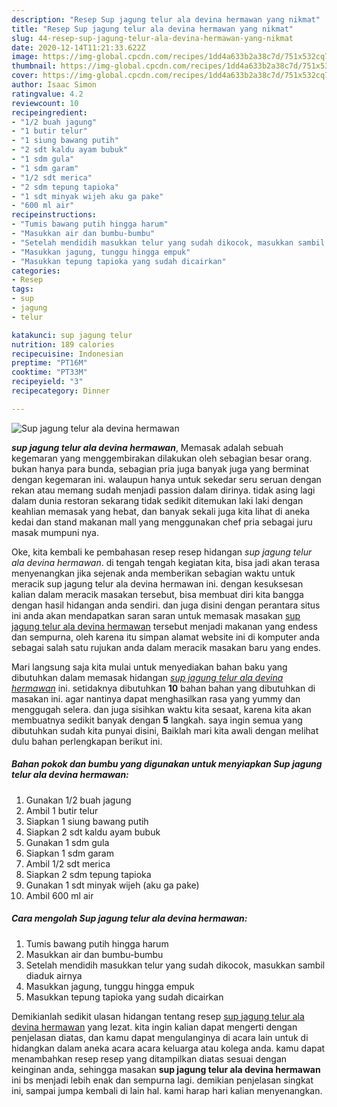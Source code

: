 ```yaml
---
description: "Resep Sup jagung telur ala devina hermawan yang nikmat"
title: "Resep Sup jagung telur ala devina hermawan yang nikmat"
slug: 44-resep-sup-jagung-telur-ala-devina-hermawan-yang-nikmat
date: 2020-12-14T11:21:33.622Z
image: https://img-global.cpcdn.com/recipes/1dd4a633b2a38c7d/751x532cq70/sup-jagung-telur-ala-devina-hermawan-foto-resep-utama.jpg
thumbnail: https://img-global.cpcdn.com/recipes/1dd4a633b2a38c7d/751x532cq70/sup-jagung-telur-ala-devina-hermawan-foto-resep-utama.jpg
cover: https://img-global.cpcdn.com/recipes/1dd4a633b2a38c7d/751x532cq70/sup-jagung-telur-ala-devina-hermawan-foto-resep-utama.jpg
author: Isaac Simon
ratingvalue: 4.2
reviewcount: 10
recipeingredient:
- "1/2 buah jagung"
- "1 butir telur"
- "1 siung bawang putih"
- "2 sdt kaldu ayam bubuk"
- "1 sdm gula"
- "1 sdm garam"
- "1/2 sdt merica"
- "2 sdm tepung tapioka"
- "1 sdt minyak wijeh aku ga pake"
- "600 ml air"
recipeinstructions:
- "Tumis bawang putih hingga harum"
- "Masukkan air dan bumbu-bumbu"
- "Setelah mendidih masukkan telur yang sudah dikocok, masukkan sambil diaduk airnya"
- "Masukkan jagung, tunggu hingga empuk"
- "Masukkan tepung tapioka yang sudah dicairkan"
categories:
- Resep
tags:
- sup
- jagung
- telur

katakunci: sup jagung telur 
nutrition: 189 calories
recipecuisine: Indonesian
preptime: "PT16M"
cooktime: "PT33M"
recipeyield: "3"
recipecategory: Dinner

---
```



![Sup jagung telur ala devina hermawan](https://img-global.cpcdn.com/recipes/1dd4a633b2a38c7d/751x532cq70/sup-jagung-telur-ala-devina-hermawan-foto-resep-utama.jpg)

<b><i>sup jagung telur ala devina hermawan</i></b>, Memasak adalah sebuah kegemaran yang menggembirakan dilakukan oleh sebagian besar orang. bukan hanya para bunda, sebagian pria juga banyak juga yang berminat dengan kegemaran ini. walaupun hanya untuk sekedar seru seruan dengan rekan atau memang sudah menjadi passion dalam dirinya. tidak asing lagi dalam dunia restoran sekarang tidak sedikit ditemukan laki laki dengan keahlian memasak yang hebat, dan banyak sekali juga kita lihat di aneka kedai dan stand makanan mall yang menggunakan chef pria sebagai juru masak mumpuni nya.



Oke, kita kembali ke pembahasan resep resep hidangan <i>sup jagung telur ala devina hermawan</i>. di tengah tengah kegiatan kita, bisa jadi akan terasa menyenangkan jika sejenak anda memberikan sebagian waktu untuk meracik sup jagung telur ala devina hermawan ini. dengan kesuksesan kalian dalam meracik masakan tersebut, bisa membuat diri kita bangga dengan hasil hidangan anda sendiri. dan juga disini dengan perantara situs ini anda akan mendapatkan saran saran untuk memasak masakan <u>sup jagung telur ala devina hermawan</u> tersebut menjadi makanan yang endess dan sempurna, oleh karena itu simpan alamat website ini di komputer anda sebagai salah satu rujukan anda dalam meracik masakan baru yang endes.


Mari langsung saja kita mulai untuk menyediakan bahan baku yang dibutuhkan dalam memasak hidangan <u><i>sup jagung telur ala devina hermawan</i></u> ini. setidaknya dibutuhkan <b>10</b> bahan bahan yang dibutuhkan di masakan ini. agar nantinya dapat menghasilkan rasa yang yummy dan menggugah selera. dan juga sisihkan waktu kita sesaat, karena kita akan membuatnya sedikit banyak dengan <b>5</b> langkah. saya ingin semua yang dibutuhkan sudah kita punyai disini, Baiklah mari kita awali dengan melihat dulu bahan perlengkapan berikut ini.

<!--inarticleads1-->

##### Bahan pokok dan bumbu yang digunakan untuk menyiapkan Sup jagung telur ala devina hermawan:

1. Gunakan 1/2 buah jagung
1. Ambil 1 butir telur
1. Siapkan 1 siung bawang putih
1. Siapkan 2 sdt kaldu ayam bubuk
1. Gunakan 1 sdm gula
1. Siapkan 1 sdm garam
1. Ambil 1/2 sdt merica
1. Siapkan 2 sdm tepung tapioka
1. Gunakan 1 sdt minyak wijeh (aku ga pake)
1. Ambil 600 ml air




<!--inarticleads2-->

##### Cara mengolah Sup jagung telur ala devina hermawan:

1. Tumis bawang putih hingga harum
1. Masukkan air dan bumbu-bumbu
1. Setelah mendidih masukkan telur yang sudah dikocok, masukkan sambil diaduk airnya
1. Masukkan jagung, tunggu hingga empuk
1. Masukkan tepung tapioka yang sudah dicairkan




Demikianlah sedikit ulasan hidangan tentang resep <u>sup jagung telur ala devina hermawan</u> yang lezat. kita ingin kalian dapat mengerti dengan penjelasan diatas, dan kamu dapat mengulanginya di acara lain untuk di hidangkan dalam aneka acara acara keluarga atau kolega anda. kamu dapat menambahkan resep resep yang ditampilkan diatas sesuai dengan keinginan anda, sehingga masakan <b>sup jagung telur ala devina hermawan</b> ini bs menjadi lebih enak dan sempurna lagi. demikian penjelasan singkat ini, sampai jumpa kembali di lain hal. kami harap hari kalian menyenangkan.
